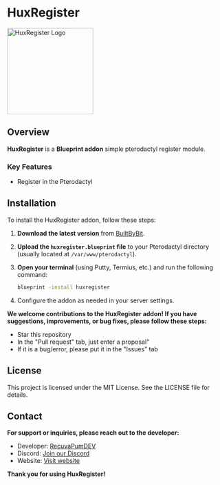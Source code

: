 # HuxRegister

<img src="https://addons.huxplay.eu/img/logo.png" alt="HuxRegister Logo" width="200"/>

## Overview

**HuxRegister** is a **Blueprint addon** simple pterodactyl register module.

### Key Features

- Register in the Pterodactyl

## Installation

To install the HuxRegister addon, follow these steps:

1. **Download the latest version** from [BuiltByBit](https://builtbybit.com/resources/huxregister.54542).
2. **Upload the `huxregister.blueprint` file** to your Pterodactyl directory (usually located at `/var/www/pterodactyl`).
3. **Open your terminal** (using Putty, Termius, etc.) and run the following command:

   ```bash
   blueprint -install huxregister
   ```
4. Configure the addon as needed in your server settings.
   

**We welcome contributions to the HuxRegister addon! If you have suggestions, improvements, or bug fixes, please follow these steps:**
- Star this repository
- In the "Pull request" tab, just enter a proposal"
- If it is a bug/error, please put it in the "Issues" tab
  
## License

This project is licensed under the MIT License. See the LICENSE file for details.

## Contact
**For support or inquiries, please reach out to the developer:**

- Developer: [RecuvaPumDEV](https://github.com/RecuvaPumDEV)
- Discord: [Join our Discord](https://discord.gg/Pjd53KEuKk)
- Website: [Visit website](https://addons.huxplay.eu/)

**Thank you for using HuxRegister!**
